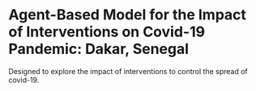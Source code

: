 # Agent-Based Model for the Impact of Interventions on Covid-19 Pandemic: Dakar, Senegal
Designed to explore the impact of interventions to control the spread of covid-19. 
